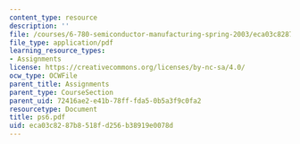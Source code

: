 ```yaml
---
content_type: resource
description: ''
file: /courses/6-780-semiconductor-manufacturing-spring-2003/eca03c8287b8518fd256b38919e0078d_ps6.pdf
file_type: application/pdf
learning_resource_types:
- Assignments
license: https://creativecommons.org/licenses/by-nc-sa/4.0/
ocw_type: OCWFile
parent_title: Assignments
parent_type: CourseSection
parent_uid: 72416ae2-e41b-78ff-fda5-0b5a3f9c0fa2
resourcetype: Document
title: ps6.pdf
uid: eca03c82-87b8-518f-d256-b38919e0078d
---
```

